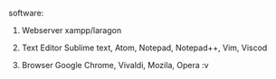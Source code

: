 
software:
1. Webserver
  xampp/laragon
  
2. Text Editor
  Sublime text, Atom, Notepad, Notepad++, Vim, Viscod

3. Browser
  Google Chrome, Vivaldi, Mozila, Opera :v
